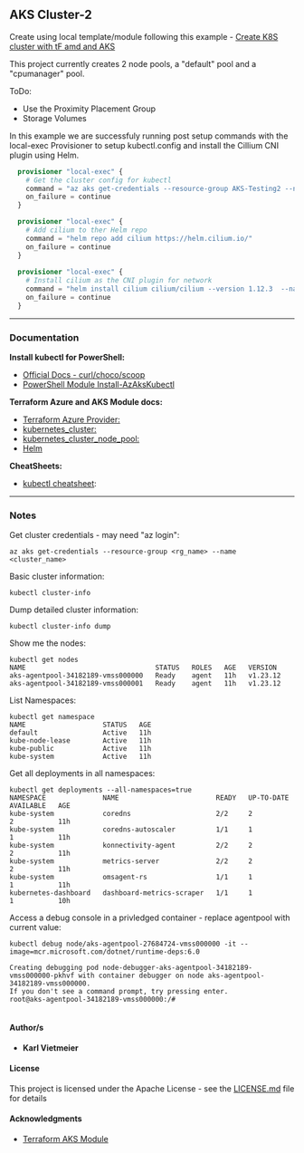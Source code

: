 ## AKS Cluster-2

Create using local template/module following this example - [Create K8S cluster with tF amd and AKS](https://docs.microsoft.com/en-us/azure/developer/terraform/create-k8s-cluster-with-tf-and-aks)

This project currently creates 2 node pools, a "default" pool and a "cpumanager" pool.

ToDo:

* Use the Proximity Placement Group
* Storage Volumes

In this example we are successfuly running post setup commands with the local-exec Provisioner to setup kubectl.config and install the Cillium CNI plugin using Helm.

```terraform
  provisioner "local-exec" {
    # Get the cluster config for kubectl
    command = "az aks get-credentials --resource-group AKS-Testing2 --name TestCluster2"
    on_failure = continue
  }

  provisioner "local-exec" {
    # Add cilium to ther Helm repo
    command = "helm repo add cilium https://helm.cilium.io/"
    on_failure = continue
  }
  
  provisioner "local-exec" {
    # Install cilium as the CNI plugin for network
    command = "helm install cilium cilium/cilium --version 1.12.3  --namespace kube-system  --set aksbyocni.enabled=true  --set nodeinit.enabled=true"
    on_failure = continue
  }
```

---

### Documentation

**Install kubectl for PowerShell:**  

* [Official Docs - curl/choco/scoop](https://kubernetes.io/docs/tasks/tools/install-kubectl-windows/)
* [PowerShell Module Install-AzAksKubectl](https://docs.microsoft.com/en-us/powershell/module/az.aks/install-azakskubectl?view=azps-8.0.0)

**Terraform Azure and AKS Module docs:**

* [Terraform Azure Provider:](https://registry.terraform.io/providers/hashicorp/azurerm/latest/docs)
* [kubernetes_cluster:](https://registry.terraform.io/providers/hashicorp/azurerm/latest/docs/resources/kubernetes_cluster)
* [kubernetes_cluster_node_pool:](https://registry.terraform.io/providers/hashicorp/azurerm/latest/docs/resources/kubernetes_cluster_node_pool)
* [Helm](https://registry.terraform.io/providers/hashicorp/helm/latest/docs)

**CheatSheets:**  

* [kubectl cheatsheet](https://kubernetes.io/docs/reference/kubectl/cheatsheet/):

---

### Notes

Get cluster credentials - may need "az login":

```shell
az aks get-credentials --resource-group <rg_name> --name <cluster_name>
```

Basic cluster information:

```shell
kubectl cluster-info
```
  
Dump detailed cluster information:

```shell
kubectl cluster-info dump
```
  
Show me the nodes:

```shell
kubectl get nodes
NAME                                STATUS   ROLES   AGE   VERSION
aks-agentpool-34182189-vmss000000   Ready    agent   11h   v1.23.12
aks-agentpool-34182189-vmss000001   Ready    agent   11h   v1.23.12
```
  
List Namespaces:

```shell
kubectl get namespace
NAME                   STATUS   AGE
default                Active   11h
kube-node-lease        Active   11h
kube-public            Active   11h
kube-system            Active   11h
```
  
Get all deployments in all namespaces:

```shell
kubectl get deployments --all-namespaces=true
NAMESPACE              NAME                        READY   UP-TO-DATE   AVAILABLE   AGE
kube-system            coredns                     2/2     2            2           11h
kube-system            coredns-autoscaler          1/1     1            1           11h
kube-system            konnectivity-agent          2/2     2            2           11h
kube-system            metrics-server              2/2     2            2           11h
kube-system            omsagent-rs                 1/1     1            1           11h
kubernetes-dashboard   dashboard-metrics-scraper   1/1     1            1           10h
```
  
Access a debug console in a privledged container - replace agentpool with current value:

```shell
kubectl debug node/aks-agentpool-27684724-vmss000000 -it --image=mcr.microsoft.com/dotnet/runtime-deps:6.0
```

```shell
Creating debugging pod node-debugger-aks-agentpool-34182189-vmss000000-pkhvf with container debugger on node aks-agentpool-34182189-vmss000000.
If you don't see a command prompt, try pressing enter.
root@aks-agentpool-34182189-vmss000000:/#
  
```

#### Author/s

* **Karl Vietmeier**

#### License

This project is licensed under the Apache License - see the [LICENSE.md](LICENSE.md) file for details

#### Acknowledgments

* [Terraform AKS Module](https://registry.terraform.io/modules/Azure/aks/azurerm/latest)
